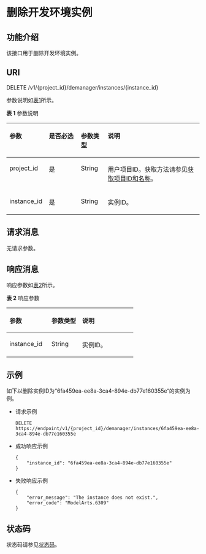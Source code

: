 # 删除开发环境实例<a name="modelarts_03_0114"></a>

## 功能介绍<a name="section88894735616"></a>

该接口用于删除开发环境实例。

## URI<a name="section20261580353"></a>

DELETE /v1/\{project\_id\}/demanager/instances/\{instance\_id\}

参数说明如[表1](#table569625523811)所示。

**表 1**  参数说明

<a name="table569625523811"></a>
<table><thead align="left"><tr id="row169945510386"><th class="cellrowborder" valign="top" width="20.4%" id="mcps1.2.5.1.1"><p id="p370019557384"><a name="p370019557384"></a><a name="p370019557384"></a>参数</p>
</th>
<th class="cellrowborder" valign="top" width="16.56%" id="mcps1.2.5.1.2"><p id="p2702115512388"><a name="p2702115512388"></a><a name="p2702115512388"></a>是否必选</p>
</th>
<th class="cellrowborder" valign="top" width="13.950000000000001%" id="mcps1.2.5.1.3"><p id="p1704955163819"><a name="p1704955163819"></a><a name="p1704955163819"></a>参数类型</p>
</th>
<th class="cellrowborder" valign="top" width="49.09%" id="mcps1.2.5.1.4"><p id="p070515554383"><a name="p070515554383"></a><a name="p070515554383"></a>说明</p>
</th>
</tr>
</thead>
<tbody><tr id="row187062555388"><td class="cellrowborder" valign="top" width="20.4%" headers="mcps1.2.5.1.1 "><p id="p570711558389"><a name="p570711558389"></a><a name="p570711558389"></a>project_id</p>
</td>
<td class="cellrowborder" valign="top" width="16.56%" headers="mcps1.2.5.1.2 "><p id="p1070819552389"><a name="p1070819552389"></a><a name="p1070819552389"></a>是</p>
</td>
<td class="cellrowborder" valign="top" width="13.950000000000001%" headers="mcps1.2.5.1.3 "><p id="p147095558384"><a name="p147095558384"></a><a name="p147095558384"></a>String</p>
</td>
<td class="cellrowborder" valign="top" width="49.09%" headers="mcps1.2.5.1.4 "><p id="p4972959911831"><a name="p4972959911831"></a><a name="p4972959911831"></a>用户项目ID。获取方法请参见<a href="获取项目ID和名称.md">获取项目ID和名称</a>。</p>
</td>
</tr>
<tr id="row37157913141"><td class="cellrowborder" valign="top" width="20.4%" headers="mcps1.2.5.1.1 "><p id="p11308137181317"><a name="p11308137181317"></a><a name="p11308137181317"></a>instance_id</p>
</td>
<td class="cellrowborder" valign="top" width="16.56%" headers="mcps1.2.5.1.2 "><p id="p175711944161316"><a name="p175711944161316"></a><a name="p175711944161316"></a>是</p>
</td>
<td class="cellrowborder" valign="top" width="13.950000000000001%" headers="mcps1.2.5.1.3 "><p id="p05711544181313"><a name="p05711544181313"></a><a name="p05711544181313"></a>String</p>
</td>
<td class="cellrowborder" valign="top" width="49.09%" headers="mcps1.2.5.1.4 "><p id="p830883717136"><a name="p830883717136"></a><a name="p830883717136"></a>实例ID。</p>
</td>
</tr>
</tbody>
</table>

## 请求消息<a name="section722833995517"></a>

无请求参数。

## 响应消息<a name="section8857352133212"></a>

响应参数如[表2](#table14581542113111)所示。

**表 2**  响应参数

<a name="table14581542113111"></a>
<table><thead align="left"><tr id="row7581144216315"><th class="cellrowborder" valign="top" width="33%" id="mcps1.2.4.1.1"><p id="p4886449203110"><a name="p4886449203110"></a><a name="p4886449203110"></a>参数</p>
</th>
<th class="cellrowborder" valign="top" width="24.14%" id="mcps1.2.4.1.2"><p id="p1388718492317"><a name="p1388718492317"></a><a name="p1388718492317"></a>参数类型</p>
</th>
<th class="cellrowborder" valign="top" width="42.86%" id="mcps1.2.4.1.3"><p id="p48891049143113"><a name="p48891049143113"></a><a name="p48891049143113"></a>说明</p>
</th>
</tr>
</thead>
<tbody><tr id="row1558134210313"><td class="cellrowborder" valign="top" width="33%" headers="mcps1.2.4.1.1 "><p id="p1390017491318"><a name="p1390017491318"></a><a name="p1390017491318"></a>instance_id</p>
</td>
<td class="cellrowborder" valign="top" width="24.14%" headers="mcps1.2.4.1.2 "><p id="p7741113017490"><a name="p7741113017490"></a><a name="p7741113017490"></a>String</p>
</td>
<td class="cellrowborder" valign="top" width="42.86%" headers="mcps1.2.4.1.3 "><p id="p10903184963119"><a name="p10903184963119"></a><a name="p10903184963119"></a>实例ID。</p>
</td>
</tr>
</tbody>
</table>

## 示例<a name="section10566135411437"></a>

如下以删除实例ID为“6fa459ea-ee8a-3ca4-894e-db77e160355e“的实例为例。

-   请求示例

    ```
    DELETE https://endpoint/v1/{project_id}/demanager/instances/6fa459ea-ee8a-3ca4-894e-db77e160355e
    ```


-   成功响应示例

    ```
    {
        "instance_id": "6fa459ea-ee8a-3ca4-894e-db77e160355e"
    }
    ```

-   失败响应示例

    ```
    {
        "error_message": "The instance does not exist.",
        "error_code": "ModelArts.6309"
    }
    ```


## 状态码<a name="section157661945274"></a>

状态码请参见[状态码](状态码.md)。

